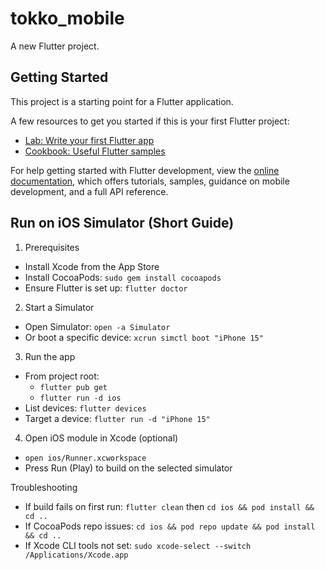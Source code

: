 # tokko_mobile

A new Flutter project.

## Getting Started

This project is a starting point for a Flutter application.

A few resources to get you started if this is your first Flutter project:

- [Lab: Write your first Flutter app](https://docs.flutter.dev/get-started/codelab)
- [Cookbook: Useful Flutter samples](https://docs.flutter.dev/cookbook)

For help getting started with Flutter development, view the
[online documentation](https://docs.flutter.dev/), which offers tutorials,
samples, guidance on mobile development, and a full API reference.

## Run on iOS Simulator (Short Guide)

1) Prerequisites
- Install Xcode from the App Store
- Install CocoaPods: `sudo gem install cocoapods`
- Ensure Flutter is set up: `flutter doctor`

2) Start a Simulator
- Open Simulator: `open -a Simulator`
- Or boot a specific device: `xcrun simctl boot "iPhone 15"`

3) Run the app
- From project root:
  - `flutter pub get`
  - `flutter run -d ios`
- List devices: `flutter devices`
- Target a device: `flutter run -d "iPhone 15"`

4) Open iOS module in Xcode (optional)
- `open ios/Runner.xcworkspace`
- Press Run (Play) to build on the selected simulator

Troubleshooting
- If build fails on first run: `flutter clean` then `cd ios && pod install && cd ..`
- If CocoaPods repo issues: `cd ios && pod repo update && pod install && cd ..`
- If Xcode CLI tools not set: `sudo xcode-select --switch /Applications/Xcode.app`
